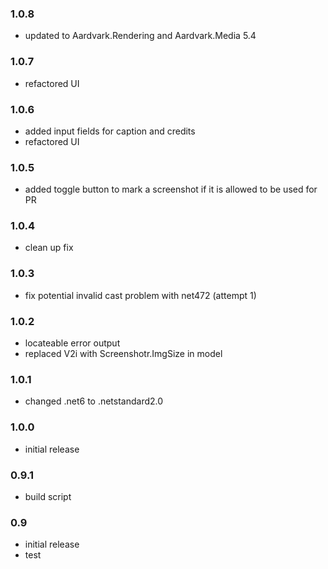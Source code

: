 ### 1.0.8
* updated to Aardvark.Rendering and Aardvark.Media 5.4

### 1.0.7
* refactored UI

### 1.0.6
* added input fields for caption and credits
* refactored UI

### 1.0.5
* added toggle button to mark a screenshot if it is allowed to be used for PR 

### 1.0.4
* clean up fix

### 1.0.3
* fix potential invalid cast problem with net472 (attempt 1)

### 1.0.2
* locateable error output
* replaced V2i with Screenshotr.ImgSize in model

### 1.0.1
* changed .net6 to .netstandard2.0

### 1.0.0
* initial release

### 0.9.1
* build script

### 0.9
* initial release
* test
